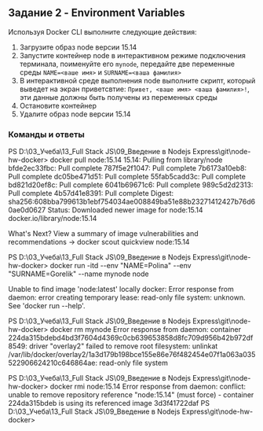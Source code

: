 ## Задание 2 - Environment Variables

Используя Docker CLI выполните следующие действия:
1. Загрузите образ node версии 15.14
1. Запустите контейнер node в интерактивном режиме подключения терминала, поименуйте его `mynode`, передайте две переменные среды `NAME=<ваше имя>` и `SURNAME=<ваша фамилия>`
1. В интерактивной среде выполнения node выполните скрипт, который выведет на экран приветсвтие: `Привет, <ваше имя> <ваша фамилия>!`, эти данные должны быть получены из переменных среды
1. Остановите контейнер
1. Удалите образ node версии 15.14

### Команды и ответы

PS D:\03_Учеба\13_Full Stack JS\09_Введение в Nodejs Express\git\node-hw-docker> docker pull node:15.14 
15.14: Pulling from library/node
bfde2ec33fbc: Pull complete
787f5e2f1047: Pull complete
7b6173a10eb8: Pull complete
dc05be471d51: Pull complete
55fab5cadd3c: Pull complete
bd821d20ef8c: Pull complete
6041b69671c6: Pull complete
989c5d2d2313: Pull complete
4b57d41e8391: Pull complete
Digest: sha256:608bba799613b1ebf754034ae008849ba51e88b23271412427b76d60ae0d0627
Status: Downloaded newer image for node:15.14
docker.io/library/node:15.14

What's Next?
  View a summary of image vulnerabilities and recommendations → docker scout quickview node:15.14


PS D:\03_Учеба\13_Full Stack JS\09_Введение в Nodejs Express\git\node-hw-docker> docker run -itd --env "NAME=Polina" --env "SURNAME=Gorelik" --name mynode node                                                             

Unable to find image 'node:latest' locally
docker: Error response from daemon: error creating temporary lease: read-only file system: unknown.
See 'docker run --help'.


PS D:\03_Учеба\13_Full Stack JS\09_Введение в Nodejs Express\git\node-hw-docker> docker rm mynode
Error response from daemon: container 224da315bdebd4bd3f7604d4369c0cb639653858d8fc709d956b42b972df8549: driver "overlay2" failed to remove root filesystem: unlinkat /var/lib/docker/overlay2/1a3d179b198bce155e86e76f482454e07f1a063a035522906624210c646864ae: read-only file system


PS D:\03_Учеба\13_Full Stack JS\09_Введение в Nodejs Express\git\node-hw-docker> docker rmi node:15.14
Error response from daemon: conflict: unable to remove repository reference "node:15.14" (must force) - container 224da315bdeb is using its referenced image 3d3f41722daf
PS D:\03_Учеба\13_Full Stack JS\09_Введение в Nodejs Express\git\node-hw-docker> 